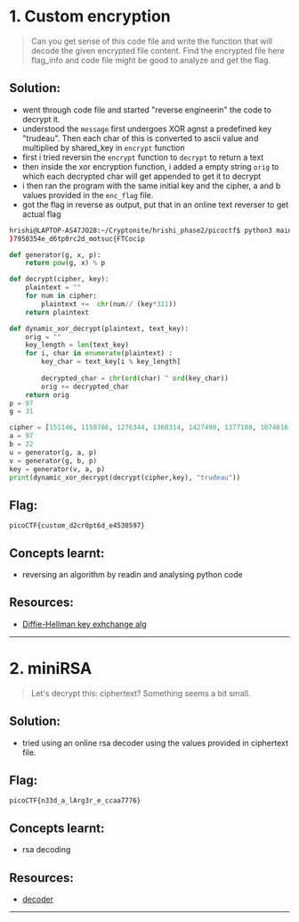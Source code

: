 # 1. Custom encryption

> Can you get sense of this code file and write the function that will decode the given encrypted file content.
Find the encrypted file here flag_info and code file might be good to analyze and get the flag.

## Solution:

- went through code file and started "reverse engineerin" the code to decrypt it.
- understood the `message` first undergoes XOR agnst a predefined key "trudeau". Then each char of this is converted to ascii value and multiplied by shared_key in `encrypt` function
- first i tried reversin the `encrypt` function to `decrypt` to return a text
- then inside the xor encryption function, i added a empty string `orig` to which each decrypted char will get appended to get it to decrypt
- i then ran the program with the same initial key and the cipher, a and b values provided in the `enc_flag` file.
- got the flag in reverse as output, put that in an online text reverser to get actual flag
```bash
hrishi@LAPTOP-AS47JO28:~/Cryptonite/hrishi_phase2/picoctf$ python3 main.py
}7950354e_d6tp0rc2d_motsuc{FTCocip
```


```python
def generator(g, x, p):
    return pow(g, x) % p

def decrypt(cipher, key):
    plaintext = ""
    for num in cipher:
        plaintext +=  chr(num// (key*311))
    return plaintext

def dynamic_xor_decrypt(plaintext, text_key):
    orig = ""
    key_length = len(text_key)
    for i, char in enumerate(plaintext) :
        key_char = text_key[i % key_length]
        
        decrypted_char = chr(ord(char) ^ ord(key_char))
        orig += decrypted_char
    return orig
p = 97
g = 31

cipher = [151146, 1158786, 1276344, 1360314, 1427490, 1377108, 1074816, 1074816, 386262, 705348, 0, 1393902, 352674, 83970, 1141992, 0, 369468, 1444284, 16794, 1041228, 403056, 453438, 100764, 100764, 285498, 100764, 436644, 856494, 537408, 822906, 436644, 117558, 201528, 285498]
a = 97
b = 22
u = generator(g, a, p)
v = generator(g, b, p)
key = generator(v, a, p)
print(dynamic_xor_decrypt(decrypt(cipher,key), "trudeau"))


```

## Flag:

```
picoCTF{custom_d2cr0pt6d_e4530597}
```

## Concepts learnt:

- reversing an algorithm by readin and analysing python code

## Resources:

- [Diffie-Hellman key exhchange alg](https://www.youtube.com/watch?v=NmM9HA2MQGI)


***

# 2. miniRSA

> Let's decrypt this: ciphertext? Something seems a bit small.

## Solution:

- tried using an online rsa decoder using the values provided in ciphertext file.


## Flag:

```
picoCTF{n33d_a_lArg3r_e_ccaa7776}
```

## Concepts learnt:

- rsa decoding
## Resources:

- [decoder](https://www.dcode.fr/rsa-cipher)


***



